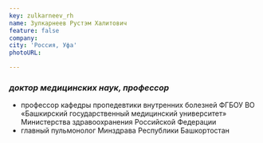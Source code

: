 ```yaml
---
key: zulkarneev_rh
name: Зулкарнеев Рустэм Халитович 
feature: false
company: 
city: 'Россия, Уфа'
photoURL: 

---
```

### *доктор медицинских наук, профессор* 

- профессор кафедры пропедевтики внутренних болезней ФГБОУ ВО «Башкирский государственный медицинский университет» Министерства здравоохранения Российской Федерации
- главный пульмонолог Минздрава Республики Башкортостан